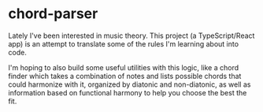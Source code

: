 # chord-parser

Lately I've been interested in music theory. This project (a TypeScript/React app) is an attempt to translate some of the rules I'm learning about into code. 

I'm hoping to also build some useful utilities with this logic, like a chord finder which takes a combination of notes and lists possible chords that could harmonize with it, organized by diatonic and non-diatonic, as well as information based on functional harmony to help you choose the best the fit.